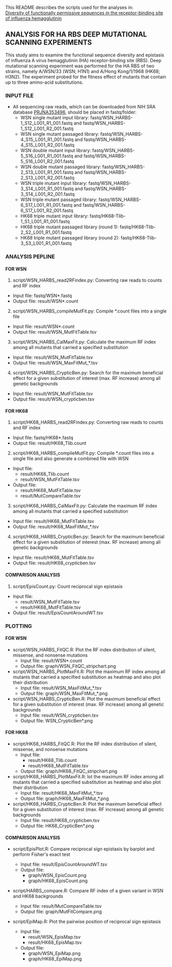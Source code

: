 This README describes the scripts used for the analyses in:   
[Diversity of functionally permissive sequences in the receptor-binding site of influenza hemagglutinin](http://www.cell.com/cell-host-microbe/abstract/S1931-3128(17)30204-4)

## ANALYSIS FOR HA RBS DEEP MUTATIONAL SCANNING EXPERIMENTS
This study aims to examine the functional sequence diversity and epistasis of influenza A virus hemagglutinin (HA) receptor-binding site (RBS). Deep mutational scanning experiment was performed for the HA RBS of two strains, namely A/WSN/33 (WSN; H1N1) and A/Hong Kong/1/1968 (HK68; H3N2). The experiment probed for the fitness effect of mutants that contain up to three amino-acid substitutions.

### INPUT FILE
* All sequencing raw reads, which can be downloaded from NIH SRA database [PRJNA353496](https://www.ncbi.nlm.nih.gov/bioproject/PRJNA353496), should be placed in fastq/folder:
  * WSN single mutant input library: fastq/WSN\_HARBS-1\_S12\_L001\_R1\_001.fastq and fastq/WSN\_HARBS-1\_S12\_L001\_R2\_001.fastq
  * WSN single mutant passaged library: fastq/WSN\_HARBS-4\_S15\_L001\_R1\_001.fastq and fastq/WSN\_HARBS-4\_S15\_L001\_R2\_001.fastq
  * WSN double mutant input library: fastq/WSN\_HARBS-5\_S16\_L001\_R1\_001.fastq and fastq/WSN\_HARBS-5\_S16\_L001\_R2\_001.fastq
  * WSN double mutant passaged library: fastq/WSN\_HARBS-2\_S13\_L001\_R1\_001.fastq and fastq/WSN\_HARBS-2\_S13\_L001\_R2\_001.fastq
  * WSN triple mutant input library: fastq/WSN\_HARBS-3\_S14\_L001\_R1\_001.fastq and fastq/WSN\_HARBS-3\_S14\_L001\_R2\_001.fastq
  * WSN triple mutant passaged library: fastq/WSN\_HARBS-6\_S17\_L001\_R1\_001.fastq and fastq/WSN\_HARBS-6\_S17\_L001\_R2\_001.fastq
  * HK68 triple mutant input library: fastq/HK68-Tlib-1\_S1\_L001\_R1\_001.fastq
  * HK68 triple mutant passaged library (round 1): fastq/HK68-Tlib-2\_S2\_L001\_R1\_001.fastq
  * HK68 triple mutant passaged library (round 2): fastq/HK68-Tlib-3\_S3\_L001\_R1\_001.fastq

### ANALYSIS PEPLINE
#### FOR WSN
1. script/WSN\_HARBS\_read2RFindex.py: Converting raw reads to counts and RF index
  * Input file: fastq/WSN\*.fastq
  * Output file: result/WSN\*.count
2. script/WSN\_HARBS\_compileMutFit.py: Compile \*.count files into a single file
  * Input file: result/WSN\*.count
  * Output file: result/WSN\_MutFitTable.tsv
3. script/WSN\_HARBS\_CalMaxFit.py: Calculate the maximum RF index among all mutants that carried a specified substitution
  * Input file: result/WSN\_MutFitTable.tsv
  * Output file: result/WSN\_MaxFitMut\_\*.tsv
4. script/WSN\_HARBS\_CrypticBen.py: Search for the maximum beneficial effect for a given substitution of interest (max. RF increase) among all genetic backgrounds
  * Input file: result/WSN\_MutFitTable.tsv
  * Output file: result/WSN\_crypticben.tsv

#### FOR HK68
1. script/HK68\_HARBS\_read2RFindex.py: Converting raw reads to counts and RF index
  * Input file: fastq/HK68\*.fastq
  * Output file: result/HK68\_Tlib.count
2. script/HK68\_HARBS\_compileMutFit.py: Compile \*.count files into a single file and also generate a combined file with WSN
  * Input file:
    * result/HK68\_Tlib.count
    * result/WSN\_MutFitTable.tsv
  * Output file:
    * result/HK68\_MutFitTable.tsv
    * result/MutCompareTable.tsv
3. script/HK68\_HARBS\_CalMaxFit.py: Calculate the maximum RF index among all mutants that carried a specified substitution
  * Input file: result/HK68\_MutFitTable.tsv
  * Output file: result/HK68\_MaxFitMut\_\*.tsv
4. script/HK68\_HARBS\_CrypticBen.py: Search for the maximum beneficial effect for a given substitution of interest (max. RF increase) among all genetic backgrounds
  * Input file: result/HK68\_MutFitTable.tsv
  * Output file: result/HK68\_crypticben.tsv

#### COMPARISON ANALYSIS
1. script/EpisCount.py: Count reciprocal sign epistasis
  * Input file: 
    * result/WSN\_MutFitTable.tsv
    * result/HK68\_MutFitTable.tsv
  * Output file: result/EpisCountAroundWT.tsv
  
### PLOTTING
#### FOR WSN
* script/WSN\_HARBS\_FitQC.R: Plot the RF index distribution of silent, missense, and nonsense mutations
  * Input file: result/WSN\*.count
  * Output file: graph/WSN\_FitQC\_stripchart.png
* script/WSN\_HARBS\_PlotMaxFit.R: Plot the maximum RF index among all mutants that carried a specified substitution as heatmap and also plot their distribution
  * Input file: result/WSN\_MaxFitMut\_\*.tsv
  * Output file: graph/WSN\_MaxFitMut\_\*.png
* script/WSN\_HARBS\_CrypticBen.R: Plot the maximum beneficial effect for a given substitution of interest (max. RF increase) among all genetic backgrounds
  * Input file: result/WSN\_crypticben.tsv
  * Output file: WSN\_CrypticBen\*.png

#### FOR HK68
* script/HK68\_HARBS\_FitQC.R: Plot the RF index distribution of silent, missense, and nonsense mutations
  * Input file:
    * result/HK68\_Tlib.count
    * result/HK68\_MutFitTable.tsv
  * Output file: graph/HK68\_FitQC\_stripchart.png
* script/HK68\_HARBS\_PlotMaxFit.R: lot the maximum RF index among all mutants that carried a specified substitution as heatmap and also plot their distribution
  * Input file: result/HK68\_MaxFitMut\_\*.tsv
  * Output file: graph/HK68\_MaxFitMut\_\*.png
* script/HK68\_HARBS\_CrypticBen.R: Plot the maximum beneficial effect for a given substitution of interest (max. RF increase) among all genetic backgrounds
  * Input file: result/HK68\_crypticben.tsv
  * Output file: HK68\_CrypticBen\*.png

#### COMPARISON ANALYSIS
* script/EpisPlot.R: Compare reciprocal sign epistasis by barplot and perform Fisher's exact test
  * Input file: result/EpisCountAroundWT.tsv
  * Output file: 
    * graph/WSN\_EpisCount.png
    * graph/HK68\_EpisCount.png

* script/HARBS\_compare.R: Compare RF index of a given variant in WSN and HK68 backgrounds
  * Input file: result/MutCompareTable.tsv
  * Output file: graph/MutFitCompare.png

* script/EpiMap.R: Plot the pairwise position of reciprocal sign epistasis
  * Input file: 
    * result/WSN\_EpisMap.tsv
    * result/HK68\_EpisMap.tsv
  * Output file: 
    * graph/WSN\_EpiMap.png
    * graph/HK68\_EpiMap.png
